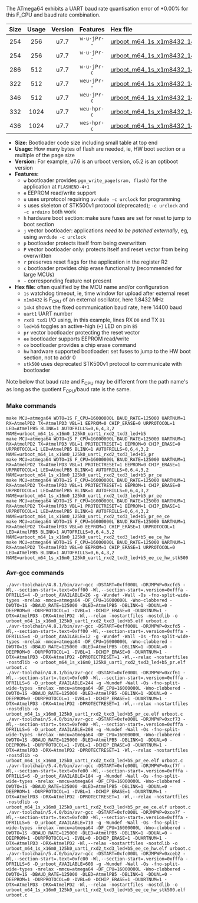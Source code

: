 The ATmega64 exhibits a UART baud rate quantisation error of +0.00% for this F_CPU and baud rate combination.

|Size|Usage|Version|Features|Hex file|
|:-:|:-:|:-:|:-:|:--|
|254|256|u7.7|`w-u-jPr--`|[urboot_m64_1s_x1m8432_14k4_uart1_rxd2_txd3_led+b5.hex](https://raw.githubusercontent.com/stefanrueger/urboot.hex/main/mcus/atmega64/watchdog_1_s/external_oscillator/+1m843200_hz/++14k4_baud/uart1_rxd2_txd3/led+b5/urboot_m64_1s_x1m8432_14k4_uart1_rxd2_txd3_led+b5.hex)|
|254|256|u7.7|`w-u-jPr--`|[urboot_m64_1s_x1m8432_14k4_uart1_rxd2_txd3_led+b5_pr.hex](https://raw.githubusercontent.com/stefanrueger/urboot.hex/main/mcus/atmega64/watchdog_1_s/external_oscillator/+1m843200_hz/++14k4_baud/uart1_rxd2_txd3/led+b5/urboot_m64_1s_x1m8432_14k4_uart1_rxd2_txd3_led+b5_pr.hex)|
|286|512|u7.7|`w-u-jPr-c`|[urboot_m64_1s_x1m8432_14k4_uart1_rxd2_txd3_led+b5_pr_ce.hex](https://raw.githubusercontent.com/stefanrueger/urboot.hex/main/mcus/atmega64/watchdog_1_s/external_oscillator/+1m843200_hz/++14k4_baud/uart1_rxd2_txd3/led+b5/urboot_m64_1s_x1m8432_14k4_uart1_rxd2_txd3_led+b5_pr_ce.hex)|
|322|512|u7.7|`weu-jPr--`|[urboot_m64_1s_x1m8432_14k4_uart1_rxd2_txd3_led+b5_pr_ee.hex](https://raw.githubusercontent.com/stefanrueger/urboot.hex/main/mcus/atmega64/watchdog_1_s/external_oscillator/+1m843200_hz/++14k4_baud/uart1_rxd2_txd3/led+b5/urboot_m64_1s_x1m8432_14k4_uart1_rxd2_txd3_led+b5_pr_ee.hex)|
|346|512|u7.7|`weu-jPr-c`|[urboot_m64_1s_x1m8432_14k4_uart1_rxd2_txd3_led+b5_pr_ee_ce.hex](https://raw.githubusercontent.com/stefanrueger/urboot.hex/main/mcus/atmega64/watchdog_1_s/external_oscillator/+1m843200_hz/++14k4_baud/uart1_rxd2_txd3/led+b5/urboot_m64_1s_x1m8432_14k4_uart1_rxd2_txd3_led+b5_pr_ee_ce.hex)|
|332|1024|u7.7|`weu-hpr-c`|[urboot_m64_1s_x1m8432_14k4_uart1_rxd2_txd3_led+b5_ee_ce_hw.hex](https://raw.githubusercontent.com/stefanrueger/urboot.hex/main/mcus/atmega64/watchdog_1_s/external_oscillator/+1m843200_hz/++14k4_baud/uart1_rxd2_txd3/led+b5/urboot_m64_1s_x1m8432_14k4_uart1_rxd2_txd3_led+b5_ee_ce_hw.hex)|
|436|1024|u7.7|`wes-hpr-c`|[urboot_m64_1s_x1m8432_14k4_uart1_rxd2_txd3_led+b5_ee_ce_hw_stk500.hex](https://raw.githubusercontent.com/stefanrueger/urboot.hex/main/mcus/atmega64/watchdog_1_s/external_oscillator/+1m843200_hz/++14k4_baud/uart1_rxd2_txd3/led+b5/urboot_m64_1s_x1m8432_14k4_uart1_rxd2_txd3_led+b5_ee_ce_hw_stk500.hex)|

- **Size:** Bootloader code size including small table at top end
- **Usage:** How many bytes of flash are needed, ie, HW boot section or a multiple of the page size
- **Version:** For example, u7.6 is an urboot version, o5.2 is an optiboot version
- **Features:**
  + `w` bootloader provides `pgm_write_page(sram, flash)` for the application at `FLASHEND-4+1`
  + `e` EEPROM read/write support
  + `u` uses urprotocol requiring `avrdude -c urclock` for programming
  + `s` uses skeleton of STK500v1 protocol (deprecated); `-c urclock` and `-c arduino` both work
  + `h` hardware boot section: make sure fuses are set for reset to jump to boot section
  + `j` vector bootloader: applications *need to be patched externally*, eg, using `avrdude -c urclock`
  + `p` bootloader protects itself from being overwritten
  + `P` vector bootloader only: protects itself and reset vector from being overwritten
  + `r` preserves reset flags for the application in the register R2
  + `c` bootloader provides chip erase functionality (recommended for large MCUs)
  + `-` corresponding feature not present
- **Hex file:** often qualified by the MCU name and/or configuration
  + `1s` watchdog timeout, ie, time window for upload after external reset
  + `x1m8432` is F<sub>CPU</sub> of an external oscillator, here 1.8432 MHz
  + `14k4` shows the fixed communication baud rate, here 14400 baud
  + `uart1` UART number
  + `rxd0 txd1` I/O using, in this example, lines RX `D0` and TX `D1`
  + `led+b5` toggles an active-high (`+`) LED on pin `B5`
  + `pr` vector bootloader protecting the reset vector
  + `ee` bootloader supports EEPROM read/write
  + `ce` bootloader provides a chip erase command
  + `hw` hardware supported bootloader: set fuses to jump to the HW boot section, not to addr 0
  + `stk500` uses deprecated STK500v1 protocol to communicate with bootloader


Note below that baud rate and F<sub>CPU</sub> may be different from the path name's as long as the quotient F<sub>CPU</sub>/baud rate is the same.

### Make commands
```
make MCU=atmega64 WDTO=1S F_CPU=16000000L BAUD_RATE=125000 UARTNUM=1 RX=AtmelPD2 TX=AtmelPD3 VBL=1 EEPROM=0 CHIP_ERASE=0 URPROTOCOL=1 LED=AtmelPB5 BLINK=1 AUTOFRILLS=0,6,4,3,2 NAME=urboot_m64_1s_x16m0_125k0_uart1_rxd2_txd3_led+b5
make MCU=atmega64 WDTO=1S F_CPU=16000000L BAUD_RATE=125000 UARTNUM=1 RX=AtmelPD2 TX=AtmelPD3 VBL=1 PROTECTRESET=1 EEPROM=0 CHIP_ERASE=0 URPROTOCOL=1 LED=AtmelPB5 BLINK=1 AUTOFRILLS=0,6,4,3,2 NAME=urboot_m64_1s_x16m0_125k0_uart1_rxd2_txd3_led+b5_pr
make MCU=atmega64 WDTO=1S F_CPU=16000000L BAUD_RATE=125000 UARTNUM=1 RX=AtmelPD2 TX=AtmelPD3 VBL=1 PROTECTRESET=1 EEPROM=0 CHIP_ERASE=1 URPROTOCOL=1 LED=AtmelPB5 BLINK=1 AUTOFRILLS=0,6,4,3,2 NAME=urboot_m64_1s_x16m0_125k0_uart1_rxd2_txd3_led+b5_pr_ce
make MCU=atmega64 WDTO=1S F_CPU=16000000L BAUD_RATE=125000 UARTNUM=1 RX=AtmelPD2 TX=AtmelPD3 VBL=1 PROTECTRESET=1 EEPROM=1 CHIP_ERASE=0 URPROTOCOL=1 LED=AtmelPB5 BLINK=1 AUTOFRILLS=0,6,4,3,2 NAME=urboot_m64_1s_x16m0_125k0_uart1_rxd2_txd3_led+b5_pr_ee
make MCU=atmega64 WDTO=1S F_CPU=16000000L BAUD_RATE=125000 UARTNUM=1 RX=AtmelPD2 TX=AtmelPD3 VBL=1 PROTECTRESET=1 EEPROM=1 CHIP_ERASE=1 URPROTOCOL=1 LED=AtmelPB5 BLINK=1 AUTOFRILLS=0,6,4,3,2 NAME=urboot_m64_1s_x16m0_125k0_uart1_rxd2_txd3_led+b5_pr_ee_ce
make MCU=atmega64 WDTO=1S F_CPU=16000000L BAUD_RATE=125000 UARTNUM=1 RX=AtmelPD2 TX=AtmelPD3 VBL=0 EEPROM=1 CHIP_ERASE=1 URPROTOCOL=1 LED=AtmelPB5 BLINK=1 AUTOFRILLS=0,6,4,3,2 NAME=urboot_m64_1s_x16m0_125k0_uart1_rxd2_txd3_led+b5_ee_ce_hw
make MCU=atmega64 WDTO=1S F_CPU=16000000L BAUD_RATE=125000 UARTNUM=1 RX=AtmelPD2 TX=AtmelPD3 VBL=0 EEPROM=1 CHIP_ERASE=1 URPROTOCOL=0 LED=AtmelPB5 BLINK=1 AUTOFRILLS=0,6,4,3,2 NAME=urboot_m64_1s_x16m0_125k0_uart1_rxd2_txd3_led+b5_ee_ce_hw_stk500
```

### Avr-gcc commands
```
./avr-toolchain/4.8.1/bin/avr-gcc -DSTART=0xff00UL -DRJMPWP=0xcfd5 -Wl,--section-start=.text=0xff00 -Wl,--section-start=.version=0xfffa -DFRILLS=4 -D_urboot_AVAILABLE=26 -g -Wundef -Wall -Os -fno-split-wide-types -mrelax -mmcu=atmega64 -DF_CPU=16000000L -Wno-clobbered -DWDTO=1S -DBAUD_RATE=125000 -DLED=AtmelPB5 -DBLINK=1 -DDUAL=0 -DEEPROM=0 -DURPROTOCOL=1 -DVBL=1 -DCHIP_ERASE=0 -DUARTNUM=1 -DTX=AtmelPD3 -DRX=AtmelPD2 -Wl,--relax -nostartfiles -nostdlib -o urboot_m64_1s_x16m0_125k0_uart1_rxd2_txd3_led+b5.elf urboot.c
./avr-toolchain/4.8.1/bin/avr-gcc -DSTART=0xff00UL -DRJMPWP=0xcfd5 -Wl,--section-start=.text=0xff00 -Wl,--section-start=.version=0xfffa -DFRILLS=4 -D_urboot_AVAILABLE=12 -g -Wundef -Wall -Os -fno-split-wide-types -mrelax -mmcu=atmega64 -DF_CPU=16000000L -Wno-clobbered -DWDTO=1S -DBAUD_RATE=125000 -DLED=AtmelPB5 -DBLINK=1 -DDUAL=0 -DEEPROM=0 -DURPROTOCOL=1 -DVBL=1 -DCHIP_ERASE=0 -DUARTNUM=1 -DTX=AtmelPD3 -DRX=AtmelPD2 -DPROTECTRESET=1 -Wl,--relax -nostartfiles -nostdlib -o urboot_m64_1s_x16m0_125k0_uart1_rxd2_txd3_led+b5_pr.elf urboot.c
./avr-toolchain/4.8.1/bin/avr-gcc -DSTART=0xfe00UL -DRJMPWP=0xcf61 -Wl,--section-start=.text=0xfe00 -Wl,--section-start=.version=0xfffa -DFRILLS=6 -D_urboot_AVAILABLE=244 -g -Wundef -Wall -Os -fno-split-wide-types -mrelax -mmcu=atmega64 -DF_CPU=16000000L -Wno-clobbered -DWDTO=1S -DBAUD_RATE=125000 -DLED=AtmelPB5 -DBLINK=1 -DDUAL=0 -DEEPROM=0 -DURPROTOCOL=1 -DVBL=1 -DCHIP_ERASE=1 -DUARTNUM=1 -DTX=AtmelPD3 -DRX=AtmelPD2 -DPROTECTRESET=1 -Wl,--relax -nostartfiles -nostdlib -o urboot_m64_1s_x16m0_125k0_uart1_rxd2_txd3_led+b5_pr_ce.elf urboot.c
./avr-toolchain/5.4.0/bin/avr-gcc -DSTART=0xfe00UL -DRJMPWP=0xcf73 -Wl,--section-start=.text=0xfe00 -Wl,--section-start=.version=0xfffa -DFRILLS=6 -D_urboot_AVAILABLE=208 -g -Wundef -Wall -Os -fno-split-wide-types -mrelax -mmcu=atmega64 -DF_CPU=16000000L -Wno-clobbered -DWDTO=1S -DBAUD_RATE=125000 -DLED=AtmelPB5 -DBLINK=1 -DDUAL=0 -DEEPROM=1 -DURPROTOCOL=1 -DVBL=1 -DCHIP_ERASE=0 -DUARTNUM=1 -DTX=AtmelPD3 -DRX=AtmelPD2 -DPROTECTRESET=1 -Wl,--relax -nostartfiles -nostdlib -o urboot_m64_1s_x16m0_125k0_uart1_rxd2_txd3_led+b5_pr_ee.elf urboot.c
./avr-toolchain/5.4.0/bin/avr-gcc -DSTART=0xfe00UL -DRJMPWP=0xcf7f -Wl,--section-start=.text=0xfe00 -Wl,--section-start=.version=0xfffa -DFRILLS=6 -D_urboot_AVAILABLE=184 -g -Wundef -Wall -Os -fno-split-wide-types -mrelax -mmcu=atmega64 -DF_CPU=16000000L -Wno-clobbered -DWDTO=1S -DBAUD_RATE=125000 -DLED=AtmelPB5 -DBLINK=1 -DDUAL=0 -DEEPROM=1 -DURPROTOCOL=1 -DVBL=1 -DCHIP_ERASE=1 -DUARTNUM=1 -DTX=AtmelPD3 -DRX=AtmelPD2 -DPROTECTRESET=1 -Wl,--relax -nostartfiles -nostdlib -o urboot_m64_1s_x16m0_125k0_uart1_rxd2_txd3_led+b5_pr_ee_ce.elf urboot.c
./avr-toolchain/5.4.0/bin/avr-gcc -DSTART=0xfc00UL -DRJMPWP=0xce7f -Wl,--section-start=.text=0xfc00 -Wl,--section-start=.version=0xfffa -DFRILLS=6 -D_urboot_AVAILABLE=710 -g -Wundef -Wall -Os -fno-split-wide-types -mrelax -mmcu=atmega64 -DF_CPU=16000000L -Wno-clobbered -DWDTO=1S -DBAUD_RATE=125000 -DLED=AtmelPB5 -DBLINK=1 -DDUAL=0 -DEEPROM=1 -DURPROTOCOL=1 -DVBL=0 -DCHIP_ERASE=1 -DUARTNUM=1 -DTX=AtmelPD3 -DRX=AtmelPD2 -Wl,--relax -nostartfiles -nostdlib -o urboot_m64_1s_x16m0_125k0_uart1_rxd2_txd3_led+b5_ee_ce_hw.elf urboot.c
./avr-toolchain/5.4.0/bin/avr-gcc -DSTART=0xfc00UL -DRJMPWP=0xceb2 -Wl,--section-start=.text=0xfc00 -Wl,--section-start=.version=0xfffa -DFRILLS=6 -D_urboot_AVAILABLE=608 -g -Wundef -Wall -Os -fno-split-wide-types -mrelax -mmcu=atmega64 -DF_CPU=16000000L -Wno-clobbered -DWDTO=1S -DBAUD_RATE=125000 -DLED=AtmelPB5 -DBLINK=1 -DDUAL=0 -DEEPROM=1 -DURPROTOCOL=0 -DVBL=0 -DCHIP_ERASE=1 -DUARTNUM=1 -DTX=AtmelPD3 -DRX=AtmelPD2 -Wl,--relax -nostartfiles -nostdlib -o urboot_m64_1s_x16m0_125k0_uart1_rxd2_txd3_led+b5_ee_ce_hw_stk500.elf urboot.c
```

